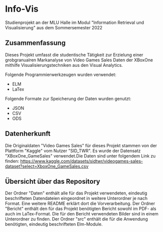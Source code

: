 # Info-Vis
Studienprojekt an der MLU Halle im Modul "Information Retrieval und Visualisierung" aus dem Sommersemester 2022

## Zusammenfassung
Dieses Projekt umfasst die studentische Tätigkeit zur Erzielung einer grobgranualren Markanalyse von Video Games Sales Daten der XBoxOne mithilfe Visualisierungstechniken aus den Visual Analytics.

Folgende Programmierwerkzeugen wurden verwendet: 
* ELM
* LaTex

Folgende Formate zur Speicherung der Daten wurden genutzt:
* JSON
* CSV
* ODS

## Datenherkunft
Die Originaldaten "Video Games Sales" für dieses Projekt stammen von der Plattform "Kaggle" vom Nutzer "SID_TWR". Es wurde der Datensatz "XBoxOne_GameSales" verwendet.Die Daten sind unter folgendem Link zu finden: https://www.kaggle.com/datasets/sidtwr/videogames-sales-dataset?select=XboxOne_GameSales.csv  

## Übersicht über das Repository
Der Ordner "Daten" enthält alle für das Projekt verwendeten, eindeutig beschrifteten Datendateien eingeordnet in weitere Unterordner je nach Format. Eine weitere README erklärt dort die Vorverarbeitung.
Der Ordner "Bericht" enthält den für das Projekt benötigten Bericht sowohl im PDF- als auch im LaTex-Format. Die für den Bericht verwendeten Bilder sind in einem Unterordner zu finden.
Der Ordner "src" enthält die für die Anwendung benötigten, eindeutig beschrifteten Elm-Module. 
